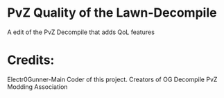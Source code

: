 # PvZ Quality of the Lawn-Decompile
 A edit of the PvZ Decompile that adds QoL features

# Credits:
Electr0Gunner-Main Coder of this project.
Creators of OG Decompile
PvZ Modding Association
